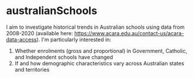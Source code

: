 # australianSchools
I aim to investigate historical trends in Australian schools using data from 2008-2020 (available here: https://www.acara.edu.au/contact-us/acara-data-access).
I'm particularly interested in:
1. Whether enrolments (gross and proportional) in Government, Catholic, and Independent schools have changed
2. If and how demographic characteristics vary across Australian states and territories
